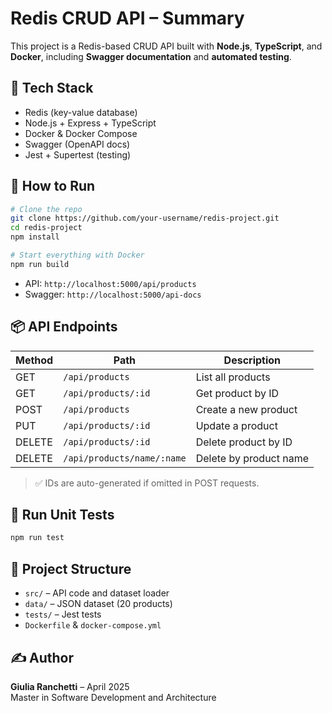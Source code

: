 # Redis CRUD API – Summary

This project is a Redis-based CRUD API built with **Node.js**, **TypeScript**, and **Docker**, including **Swagger documentation** and **automated testing**.


## 🔧 Tech Stack

- Redis (key-value database)
- Node.js + Express + TypeScript
- Docker & Docker Compose
- Swagger (OpenAPI docs)
- Jest + Supertest (testing)


## 🚀 How to Run

```bash
# Clone the repo
git clone https://github.com/your-username/redis-project.git
cd redis-project
npm install

# Start everything with Docker
npm run build
```

- API: `http://localhost:5000/api/products`
- Swagger: `http://localhost:5000/api-docs`





## 📦 API Endpoints

| Method | Path                             | Description               |
|--------|----------------------------------|---------------------------|
| GET    | `/api/products`                 | List all products         |
| GET    | `/api/products/:id`             | Get product by ID         |
| POST   | `/api/products`                 | Create a new product      |
| PUT    | `/api/products/:id`             | Update a product          |
| DELETE | `/api/products/:id`             | Delete product by ID      |
| DELETE | `/api/products/name/:name`      | Delete by product name    |

> ✅ IDs are auto-generated if omitted in POST requests.


## 🧪 Run Unit Tests

```bash
npm run test
```


## 📂 Project Structure

- `src/` – API code and dataset loader
- `data/` – JSON dataset (20 products)
- `tests/` – Jest tests
- `Dockerfile` & `docker-compose.yml`


## ✍️ Author

**Giulia Ranchetti** – April 2025  
Master in Software Development and Architecture
